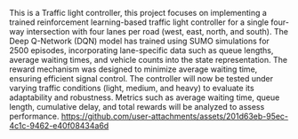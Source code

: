 This is a Traffic light controller, this project focuses on implementing a trained reinforcement learning-based traffic light controller for a single four-way intersection with four lanes per road (west, east, north, and south). The Deep Q-Network (DQN) model has trained using SUMO simulations for 2500 episodes, incorporating lane-specific data such as queue lengths, average waiting times, and vehicle counts into the state representation. The reward mechanism was designed to minimize average waiting time, ensuring efficient signal control. The controller will now be tested under varying traffic conditions (light, medium, and heavy) to evaluate its adaptability and robustness. Metrics such as average waiting time, queue length, cumulative delay, and total rewards will be analyzed to assess performance.
https://github.com/user-attachments/assets/201d63eb-95ec-4c1c-9462-e40f08434a6d
